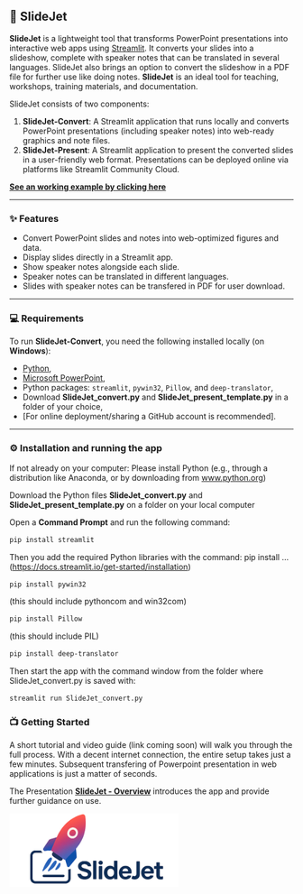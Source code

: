 ## 🚀 SlideJet

**SlideJet** is a lightweight tool that transforms PowerPoint presentations into interactive web apps using [Streamlit](https://streamlit.io). It converts your slides into a slideshow, complete with speaker notes that can be translated in several languages. SlideJet also brings an option to convert the slideshow in a PDF file for further use like doing notes. **SlideJet** is an ideal tool for teaching, workshops, training materials, and documentation.

SlideJet consists of two components:

1. **SlideJet-Convert**: A Streamlit application that runs locally and converts PowerPoint presentations (including speaker notes) into web-ready graphics and note files.
2. **SlideJet-Present**: A Streamlit application to present the converted slides in a user-friendly web format. Presentations can be deployed online via platforms like Streamlit Community Cloud.

[**See an working example by clicking here**](https://slidejet-outline.streamlit.app/)

---

### ✨ Features

- Convert PowerPoint slides and notes into web-optimized figures and data.
- Display slides directly in a Streamlit app.
- Show speaker notes alongside each slide.
- Speaker notes can be translated in different languages.
- Slides with speaker notes can be transfered in PDF for user download.

---

### 💻 Requirements

To run **SlideJet-Convert**, you need the following installed locally (on **Windows**):

- [Python](https://www.python.org/downloads/),
- [Microsoft PowerPoint](https://www.microsoft.com/microsoft-365/powerpoint),
- Python packages: `streamlit`, `pywin32`, `Pillow`, and `deep-translator`,
- Download **SlideJet_convert.py** and **SlideJet_present_template.py** in a folder of your choice,
- [For online deployment/sharing a GitHub account is recommended].
  
---

### ⚙️ Installation and running the app

If not already on your computer: Please install Python (e.g., through a distribution like Anaconda, or by downloading from www.python.org)

Download the Python files **SlideJet_convert.py** and **SlideJet_present_template.py** on a folder on your local computer

Open a **Command Prompt** and run the following command:

```bash
pip install streamlit
```

Then you add the required Python libraries with the command: pip install …
 (https://docs.streamlit.io/get-started/installation)
 
 ```bash
pip install pywin32
```

(this should include pythoncom and win32com)

 ```bash
pip install Pillow
```

(this should include PIL)

 ```bash
pip install deep-translator
```

Then start the app with the command window from the folder where SlideJet_convert.py is saved with:

```bash
streamlit run SlideJet_convert.py
```

### 📺 Getting Started

A short tutorial and video guide (link coming soon) will walk you through the full process.
With a decent internet connection, the entire setup takes just a few minutes. Subsequent transfering of Powerpoint presentation in web applications is just a matter of seconds.

The Presentation [**SlideJet - Overview**](https://slidejet-outline.streamlit.app/) introduces the app and provide further guidance on use.

<img src="FIGS/SlideJet_Logo_Wide_small.png" alt="SlideJet Logo" width="300">
